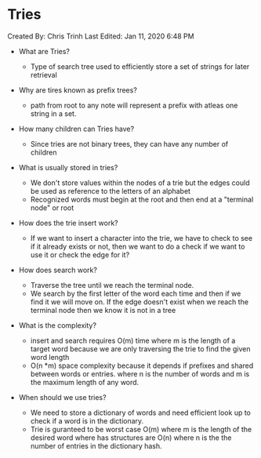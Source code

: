 # Tries

Created By: Chris Trinh
Last Edited: Jan 11, 2020 6:48 PM

- What are Tries?
    - Type of search tree used to efficiently store a set of strings for later retrieval
- Why are tires known as prefix trees?
    - path from root to any note will represent a prefix with atleas one string in a set.
- How many children can Tries have?
    - Since tries are not binary trees, they can have any number of children
- What is usually stored in tries?
    - We don't store values within the nodes of a trie but the edges could be used as reference to the letters of an alphabet
    - Recognized words must begin at the root and then end at a "terminal node" or root

- How does the trie insert work?
    - If we want to insert a character into the trie, we have to check to see if it already exists or not, then we want to do a check if we want to use it or check the edge for it?
- How does search work?
    - Traverse the tree until we reach the terminal node.
    - We search by the first letter of the word each time and then if we find it we will move on. If the edge doesn't exist when we reach the terminal node then we know it is not in a tree
- What is the complexity?
    - insert and search requires O(m) time where m is the length of a target word because we are only traversing the trie to find the given word length
    - O(n *m) space complexity because it depends if prefixes and shared between words or entries. where n is the number of words and m is the maximum length of any word.
- When should we use tries?
    - We need to store a dictionary of words and need efficient look up to check if a word is in the dictionary.
    - Trie is guranteed to be worst case O(m) where m is the length of the desired word where has structures are O(n) where n is the the number of entries in the dictionary hash.